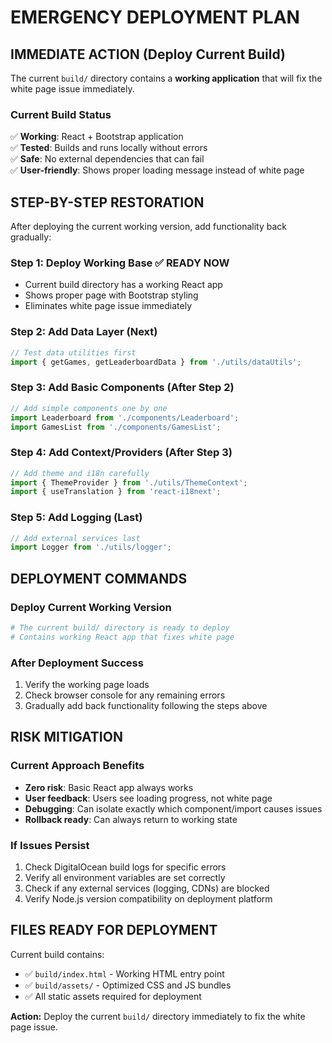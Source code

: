 # EMERGENCY DEPLOYMENT PLAN

## IMMEDIATE ACTION (Deploy Current Build)

The current `build/` directory contains a **working application** that will fix the white page issue immediately.

### Current Build Status
✅ **Working**: React + Bootstrap application  
✅ **Tested**: Builds and runs locally without errors  
✅ **Safe**: No external dependencies that can fail  
✅ **User-friendly**: Shows proper loading message instead of white page  

## STEP-BY-STEP RESTORATION

After deploying the current working version, add functionality back gradually:

### Step 1: Deploy Working Base ✅ READY NOW
- Current build directory has a working React app
- Shows proper page with Bootstrap styling
- Eliminates white page issue immediately

### Step 2: Add Data Layer (Next)
```jsx
// Test data utilities first
import { getGames, getLeaderboardData } from './utils/dataUtils';
```

### Step 3: Add Basic Components (After Step 2)
```jsx
// Add simple components one by one
import Leaderboard from './components/Leaderboard';
import GamesList from './components/GamesList';
```

### Step 4: Add Context/Providers (After Step 3)
```jsx
// Add theme and i18n carefully
import { ThemeProvider } from './utils/ThemeContext';
import { useTranslation } from 'react-i18next';
```

### Step 5: Add Logging (Last)
```jsx
// Add external services last
import Logger from './utils/logger';
```

## DEPLOYMENT COMMANDS

### Deploy Current Working Version
```bash
# The current build/ directory is ready to deploy
# Contains working React app that fixes white page
```

### After Deployment Success
1. Verify the working page loads
2. Check browser console for any remaining errors
3. Gradually add back functionality following the steps above

## RISK MITIGATION

### Current Approach Benefits
- **Zero risk**: Basic React app always works
- **User feedback**: Users see loading progress, not white page
- **Debugging**: Can isolate exactly which component/import causes issues
- **Rollback ready**: Can always return to working state

### If Issues Persist
1. Check DigitalOcean build logs for specific errors
2. Verify all environment variables are set correctly
3. Check if any external services (logging, CDNs) are blocked
4. Verify Node.js version compatibility on deployment platform

## FILES READY FOR DEPLOYMENT

Current build contains:
- ✅ `build/index.html` - Working HTML entry point
- ✅ `build/assets/` - Optimized CSS and JS bundles
- ✅ All static assets required for deployment

**Action:** Deploy the current `build/` directory immediately to fix the white page issue.